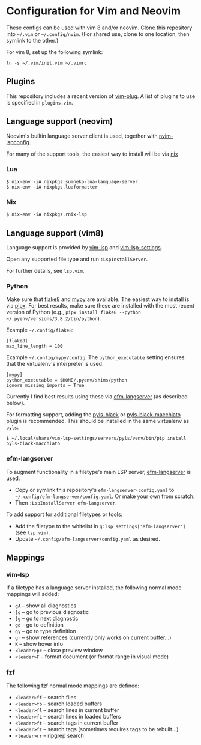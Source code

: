 # Configuration for Vim and Neovim

These configs can be used with vim 8 and/or neovim. Clone this repository into `~/.vim` or
`~/.config/nvim`. (For shared use, clone to one location, then symlink to the other.)

For vim 8, set up the following symlink:

```
ln -s ~/.vim/init.vim ~/.vimrc
```

## Plugins

This repository includes a recent version of
[vim-plug](https://github.com/junegunn/vim-plug). A list of plugins to use is
specified in `plugins.vim`.

## Language support (neovim)

Neovim's builtin language server client is used, together with [nvim-lspconfig].

For many of the support tools, the easiest way to install will be via [nix]

[nvim-lspconfig]: https://github.com/neovim/nvim-lspconfig
[nix]: https://nixos.org/

### Lua

```
$ nix-env -iA nixpkgs.sumneko-lua-language-server
$ nix-env -iA nixpkgs.luaformatter
```

### Nix

```
$ nix-env -iA nixpkgs.rnix-lsp
```

## Language support (vim8)

Language support is provided by [vim-lsp] and [vim-lsp-settings].

[vim-lsp]: https://github.com/mattn/vim-lsp-settings/
[vim-lsp-settings]: https://github.com/mattn/vim-lsp-settings/

Open any supported file type and run `:LspInstallServer`.

For further details, see `lsp.vim`.

### Python

Make sure that [flake8] and [mypy] are available. The easiest way to install is via [pipx]. For best
results, make sure these are installed with the most recent version of Python (e.g., `pipx install
flake8 --python ~/.pyenv/versions/3.8.2/bin/python`).

Example `~/.config/flake8`:

```
[flake8]
max_line_length = 100
```

Example `~/.config/mypy/config`. The `python_executable` setting ensures that the virtualenv's
interpreter is used.

```
[mypy]
python_executable = $HOME/.pyenv/shims/python
ignore_missing_imports = True
```

Currently I find best results using these via [efm-langserver][efm-langserver] (as described below).

For formatting support, adding the [pyls-black] or [pyls-black-macchiato] plugin is recommended.
This should be installed in the same virtualenv as `pyls`:

```
$ ~/.local/share/vim-lsp-settings/servers/pyls/venv/bin/pip install pyls-black-macchiato
```

[flake8]: http://flake8.pycqa.org/en/latest/index.html
[mypy]: http://mypy-lang.org/
[pipx]: https://github.com/pipxproject/pipx
[pyls-black]: https://github.com/rupert/pyls-black
[pyls-black-macchiato]: https://github.com/alex-lee/pyls-black-macchiato

### efm-langserver

To augment functionality in a filetype's main LSP server, [efm-langserver] is used.

* Copy or symlink this repository's `efm-langserver-config.yaml` to
  `~/.config/efm-langserver/config.yaml`. Or make your own from scratch.
* Then `:LspInstallServer efm-langserver`.

To add support for additional filetypes or tools:

* Add the filetype to the whitelist in `g:lsp_settings['efm-langserver']` (see `lsp.vim`).
* Update `~/.config/efm-langserver/config.yaml` as desired.

[efm-langserver]: https://github.com/mattn/efm-langserver

## Mappings

### vim-lsp

If a filetype has a language server installed, the following normal mode mappings will added:

* `gA` – show all diagnostics
* `[g` – go to previous diagnostic
* `]g` – go to next diagnostic
* `gd` – go to definition
* `gy` – go to type definition
* `gr` – show references (currently only works on current buffer…)
* `K` – show hover info
* `<leader>pc` – close preview window
* `<leader>F` – format document (or format range in visual mode)

### fzf

The following fzf normal mode mappings are defined:

* `<leader>ff` – search files
* `<leader>fb` – search loaded buffers
* `<leader>fl` – search lines in current buffer
* `<leader>fL` – search lines in loaded buffers
* `<leader>ft` – search tags in current buffer
* `<leader>fT` – search tags (sometimes requires tags to be rebuilt…)
* `<leader>rr` – ripgrep search
